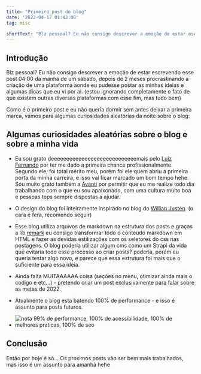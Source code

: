 ```yaml
---
title: "Primeiro post do blog"
date: '2022-04-17 01:43:00'
tag: misc

shortText: "Blz pessoal? Eu não consigo descrever a emoção de estar escrevendo esse post 04:00 da manhã de um sábado, e eu não poderia dormir sem escrever alguma coisa para o blog."
---
```



## Introdução

Blz pessoal? Eu não consigo descrever a emoção de estar escrevendo esse post 04:00 da manhã de um sábado, depois de 2 meses procrastinando a criação de uma plataforma aonde eu pudesse postar as minhas ideias e algumas dicas que eu vi por ai. (estou ignorando completamente o fato de que existem outras diversas plataformas com esse fim, mas tudo bem)

Como é o primeiro post e eu não queria dormir sem antes deixar a primeira marca, vamos para algumas curiosidades aleatórias da noite sobre o blog:

## Algumas curiosidades aleatórias sobre o blog e sobre a minha vida

- Eu sou grato deeeeeeeeeeeeeeeeeeeeeeeeeeeemais pelo [Luiz Fernando](https://www.linkedin.com/in/luizfndsilva/) por ter me dado a primeira chance profissionalmente. Segundo ele, foi total mérito meu, porém foi ele quem abriu a primeira porta da minha carreira, e isso vai ficar marcado um bom tempo hehe. Sou muito grato também a [Avanti](https://penseavanti.com.br/) por permitir que eu me realize todo dia trabalhando com o que eu sou apaixonado, com uma cultura muito boa e pessoas tops sempre dispostas a ajudar.

- O design do blog foi inteiramente inspirado no blog do [Willian Justen](https://www.linkedin.com/in/willianjusten/). (o cara é fera, recomendo seguir)

- Esse blog utiliza arquivos de markdown na estrutura dos posts e graças a lib [remark](https://www.npmjs.com/package/remark) eu consigo transformar todo o conteúdo markdown em HTML e fazer as devidas estilizações com os seletores do css nas postagens. O blog poderia utilizar algum cms como um Strapi da vida que evitaria todo esse processo ao criar posts? poderia, porém eu queria testar algo novo, e parece que essa estrutura foi mais que o suficiente para essa ideia.

- Ainda falta MUITAAAAAA coisa (seções no menu, otimizar ainda mais o codigo e etc...) - pretendo criar um post exclusivamente para falar sobre as metas de 2022.

- Atualmente o blog esta batendo 100% de performance - e isso é assunto para posts futuros.

- ![nota 99% de performance, 100% de acessibilidade, 100% de melhores praticas, 100% de seo](https://res.cloudinary.com/dezwlfeyb/image/upload/v1650174203/performance_hltji2.png)
 
## Conclusão

Então por hoje é só... Os proximos posts vão ser bem mais trabalhados, mas isso é um assunto para amanhã hehe
